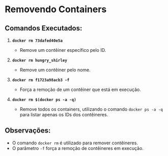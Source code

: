 # Removendo Containers

## Comandos Executados:

1. **`docker rm 73dafed40e5a`**
   - Remove um contêiner específico pelo ID.

2. **`docker rm hungry_shirley`**
   - Remove um contêiner pelo nome.

3. **`docker rm f1723a98acb3 -f`**
   - Força a remoção de um contêiner que está em execução.

4. **`docker rm $(docker ps -a -q)`**
   - Remove todos os containers, utilizando o comando `docker ps -a -q` para listar apenas os IDs dos contêineres.

## Observações:
- O comando `docker rm` é utilizado para remover contêineres.
- O parâmetro `-f` força a remoção de contêineres em execução.